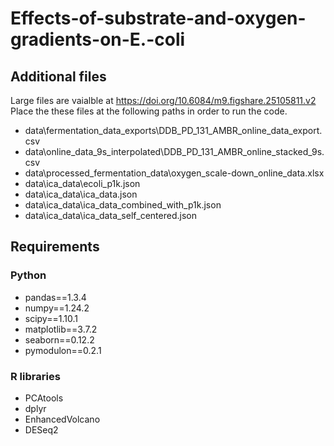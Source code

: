 # Effects-of-substrate-and-oxygen-gradients-on-E.-coli

## Additional files
Large files are vaialble at https://doi.org/10.6084/m9.figshare.25105811.v2
Place the these files at the following paths in order to run the code.

- data\fermentation_data_exports\DDB_PD_131_AMBR_online_data_export.csv
- data\online_data_9s_interpolated\DDB_PD_131_AMBR_online_stacked_9s.csv
- data\processed_fermentation_data\oxygen_scale-down_online_data.xlsx
- data\ica_data\ecoli_p1k.json
- data\ica_data\ica_data.json
- data\ica_data\ica_data_combined_with_p1k.json
- data\ica_data\ica_data_self_centered.json

## Requirements
### Python
- pandas==1.3.4
- numpy==1.24.2
- scipy==1.10.1
- matplotlib==3.7.2
- seaborn==0.12.2
- pymodulon==0.2.1
### R libraries
- PCAtools
- dplyr
- EnhancedVolcano
- DESeq2
